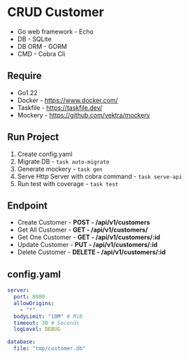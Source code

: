 # CRUD Customer

- Go web framework - Echo
- DB - SQLite
- DB ORM - GORM
- CMD - Cobra Cli

## Require
- Go1.22
- Docker - https://www.docker.com/
- Taskfile - https://taskfile.dev/
- Mockery - https://github.com/vektra/mockery

## Run Project
1. Create config.yaml
2. Migrate DB - `task auto-migrate`
3. Generate mockery - `task gen`
4. Serve Http Server with cobra command - `task serve-api`
5. Run test with coverage - `task test`

## Endpoint
- Create Customer - **POST - /api/v1/customers**
- Get All Customer - **GET - /api/v1/customers/**
- Get One Customer - **GET - /api/v1/customers/:id**
- Update Customer - **PUT - /api/v1/customers/:id**
- Delete Customer - **DELETE - /api/v1/customers/:id**


## config.yaml
```yml
server:
  port: 8080
  allowOrigins:
    - "*"
  bodyLimit: "10M" # MiB
  timeout: 30 # Seconds
  logLevel: DEBUG

database:
  file: "tmp/customer.db"
```

